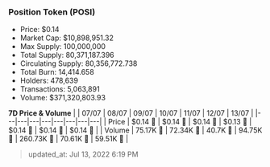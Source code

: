 
  ### Position Token (POSI)
  - Price: $0.14
  - Market Cap: $10,898,951.32
  - Max Supply: 100,000,000
  - Total Supply: 80,371,187.396
  - Circulating Supply: 80,356,772.738
  - Total Burn: 14,414.658
  - Holders: 478,639
  - Transactions: 5,063,891
  - Volume: $371,320,803.93

  **7D Price & Volume**
  | | 07&#x2F;07 | 08&#x2F;07 | 09&#x2F;07 | 10&#x2F;07 | 11&#x2F;07 | 12&#x2F;07 | 13&#x2F;07 |
  |---|---|---|---|---|---|---|---|
  | Price | $0.14 🔻 | $0.14 🔻 | $0.14 🔻 | $0.13 🔻 | $0.14 🚀 | $0.14 🔻 | $0.14 🔻 |
  | Volume | 75.17K 🚀 | 72.34K 🔻 | 40.7K 🔻 | 94.75K 🚀 | 260.73K 🚀 | 70.61K 🔻 | 59.51K 🔻 |

  > updated_at: Jul 13, 2022 6:19 PM
